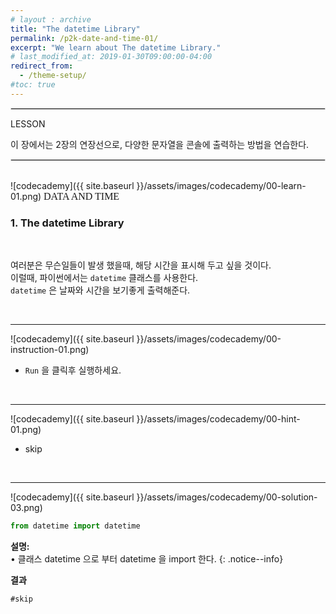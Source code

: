 ```yaml
---
# layout : archive
title: "The datetime Library"
permalink: /p2k-date-and-time-01/
excerpt: "We learn about The datetime Library."
# last_modified_at: 2019-01-30T09:00:00-04:00
redirect_from:
  - /theme-setup/
#toc: true
---
```

    
    
<hr style="border: solid 1px #dddddd ;">    

LESSON    

이 장에서는 2장의 연장선으로, 다양한 문자열을 콘솔에 출력하는 방법을 연습한다.    

     
<hr style="border: solid 1px #dddddd ;">    
<br>
![codecademy]({{ site.baseurl }}/assets/images/codecademy/00-learn-01.png)    
<font size="3"  face="돋움">DATA AND TIME</font>     

### 1. The datetime Library    
<br>

여러분은 무슨일들이 발생 했을때, 해당 시간을 표시해 두고 싶을 것이다.     
이럴때, 파이썬에서는 `datetime` 클래스를 사용한다.     
`datetime` 은 날짜와 시간을 보기좋게 출력해준다.     


<p style="page-break-before: always;"></p>
<br>
<hr/>


![codecademy]({{ site.baseurl }}/assets/images/codecademy/00-instruction-01.png)    

* `Run` 을 클릭후 실행하세요.    



<br>
<hr/>


![codecademy]({{ site.baseurl }}/assets/images/codecademy/00-hint-01.png)    
* skip


<br>
<hr/>


![codecademy]({{ site.baseurl }}/assets/images/codecademy/00-solution-03.png)    


```python
from datetime import datetime
```

**설명:**     
• 클래스 datetime 으로 부터 datetime 을 import 한다.
{: .notice--info}    


**결과**  
```
#skip
```    